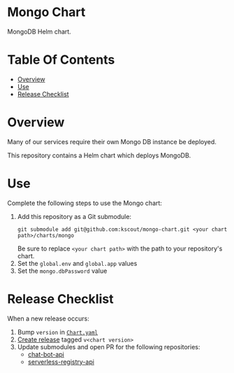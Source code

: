 # Mongo Chart
MongoDB Helm chart.

# Table Of Contents
- [Overview](#overview)
- [Use](#use)
- [Release Checklist](#release-checklist)

# Overview
Many of our services require their own Mongo DB instance be deployed.  

This repository contains a Helm chart which deploys MongoDB.

# Use
Complete the following steps to use the Mongo chart:

1. Add this repository as a Git submodule:
   ```
   git submodule add git@github.com:kscout/mongo-chart.git <your chart path>/charts/mongo
   ```
   Be sure to replace `<your chart path>` with the path to your
   repository's chart.
2. Set the `global.env` and `global.app` values
3. Set the `mongo.dbPassword` value

# Release Checklist
When a new release occurs:

1. Bump `version` in [`Chart.yaml`](Chart.yaml)
2. [Create release](https://github.com/kscout/http-service-chart/releases/new) 
   tagged `v<chart version>`
3. Update submodules and open PR for the following repositories:
   - [chat-bot-api](https://github.com/kscout/chat-bot-api)
   - [serverless-registry-api](https://github.com/kscout/serverless-registry-api)
